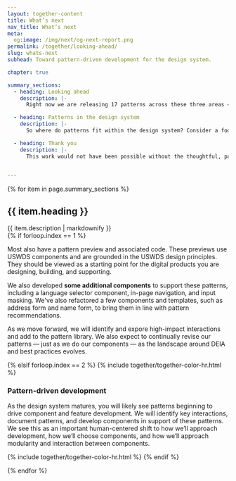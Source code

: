 ```yaml
---
layout: together-content
title: What’s next
nav_title: What’s next
meta:
  og:image: /img/next/og-next-report.png
permalink: /together/looking-ahead/
slug: whats-next
subhead: Toward pattern-driven development for the design system.

chapter: true

summary_sections:
  - heading: Looking ahead
    description: |-
      Right now we are releasing 17 patterns across these three areas — user profile, complex forms, and language selection. Some of the patterns are more straightforward — like how to help a user provide an email address. Some are more complex, such as how to help a user provide their race and ethnicity. Each pattern has information on when to use it, best practices, usability and accessibility considerations, as well as research references and a changelog. 

  - heading: Patterns in the design system
    description: |-
      So where do patterns fit within the design system? Consider a food metaphor. Patterns are the recipes that pull together components (ingredients), tokens (flavors and textures), and usability and accessibility guidance (food preparation techniques). Patterns provide the recipe — the blueprint — for creating an inclusive experience. You’ll still need to apply your deep knowledge of your users to make design choices that work for you, but the patterns summarize the considerations important to your choices. Templates are a specific application of the recipe.

  - heading: Thank you
    description: |-
      This work would not have been possible without the thoughtful, passionate, and generous information sharing of our research participants. **Thank you to everyone who participated** in the interviews, provided samples, and offered their lived experience and feedback. We encourage you to be a part of the evolution of our design pattern library by contributing your thoughts and suggestions as we move forward. 
      

---
```


{% for item in page.summary_sections %}
  <section id="section-{{ forloop.index }}" class="together-section together-section--{{ item.title | downcase | replace: " ", "-" | remove: "’" }} {{ item.section_class }}">
    <div class="grid-container">
      <div class="grid-row">
        <div class="grid-col-12">
          <div class="together-section__header">
            <h2 class="together-section__heading">{{ item.heading }}</h2>
          </div>
        </div>
        <div class="tablet:grid-col-10 tablet:margin-left-auto together-section-description">
          {{ item.description | markdownify }}
        </div>
      </div>
      <div class="grid-row">
        <div class="grid-col-12">
{% if forloop.index == 1 %}
          <div class="tablet:grid-offset-2 measure-4">
            <p>
              Most also have a pattern preview and associated code. These previews use USWDS components and are grounded in the USWDS design principles. They should be viewed as a starting point for the digital products you are designing, building, and supporting. 
            </p>
            <p>
              We also developed <strong>some additional components</strong> to support these patterns, including a language selector component, in-page navigation, and input masking. We've also refactored a few components and templates, such as address form and name form, to bring them in line with pattern recommendations.
            </p>
            <p>
              As we move forward, we will identify and expore high-impact interactions and add to the pattern library. We also expect to continually revise our patterns — just as we do our components — as the landscape around DEIA and best practices evolves.
            </p>
          </div>
{% elsif forloop.index == 2 %}
          {% include together/together-color-hr.html %}
          <section class="together-section bg-indigo-cool-70 padding-y-6 padding-x-1 tablet:padding-x-0 text-white">
            <div class="tablet:grid-offset-2">
              <h3 class="text-indigo-10">Pattern-driven development</h3>
              <p class="text-white measure-4">
                As the design system matures, you will likely see patterns beginning to drive component and feature development. We will identify key interactions, document patterns, and develop components in support of these patterns. We see this as an important human-centered shift to how we’ll approach development, how we’ll choose components, and how we’ll approach modularity and interaction between components.</p>
            </div>
          </section>
          {% include together/together-color-hr.html %}
{% endif %}
        </div>
      </div>
    </div>
  </section>
  
{% endfor %}